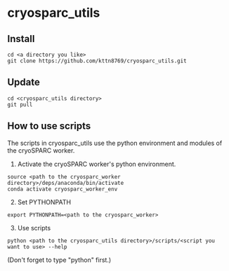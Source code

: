# cryosparc_utils

## Install
```
cd <a directory you like>
git clone https://github.com/kttn8769/cryosparc_utils.git
```

## Update
```
cd <cryosparc_utils directory>
git pull
```

## How to use scripts
The scripts in cryosparc_utils use the python environment and modules of the cryoSPARC worker.

1. Activate the cryoSPARC worker's python environment.

```
source <path to the cryosparc_worker directory>/deps/anaconda/bin/activate
conda activate cryosparc_worker_env
```

2. Set PYTHONPATH

```
export PYTHONPATH=<path to the cryosparc_worker>
```

3. Use scripts

```
python <path to the cryosparc_utils directory>/scripts/<script you want to use> --help
```

(Don't forget to type "python" first.)
